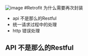 ![image](https://github.com/AnyLifeZLB/Retrofit2.0_Demo/raw/master/banner.jpg)
#Retrofit 为什么需要再次封装
- api 不是那么的Restful  
- 统一请求过程中的处理
- http 错误处理
## API 不是那么的Restful



